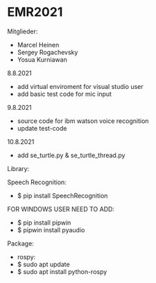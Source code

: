 # EMR2021
Mitglieder:
- Marcel Heinen
- Sergey Rogachevsky
- Yosua Kurniawan

8.8.2021
- add virtual enviroment for visual studio user
- add basic test code for mic input

9.8.2021
- source code for ibm watson voice recognition
- update test-code

10.8.2021
- add se_turtle.py & se_turtle_thread.py

Library:

Speech Recognition:
- $ pip install SpeechRecognition

FOR WINDOWS USER NEED TO ADD:
- $ pip install pipwin
- $ pipwin install pyaudio

Package:
- rospy:
- $ sudo apt update
- $ sudo apt install python-rospy
